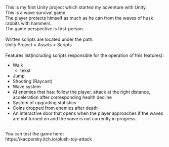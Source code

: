 This is my first Unity project which started my adventure with Unity.<br/>
This is a wave survival game.<br/>
The player protects himself as much as he can from the waves of husk rabbits with hammers.<br/>
The game perspective is first-person.<br/>
<br/>
Written scripts are located under the path:<br/>
Unity Project > Assets > Scripts <br/>
<br/>
Features list(including scripts responsible for the operation of this features):<br/>
- Walk<br/>
  - tekst
- Jump<br/>
- Shooting (Raycast)<br/>
- Wave system<br/>
- AI enemies that has: follow the player, attack at the right distance, acceleration after corresponding health decline <br/>
- System of upgrading statistics <br/>
- Coins dropped from enemies after death <br/>
- An interactive door that opens when the player approaches if the waves are not turned on and the wave is not currently in progress. <br/>
<br/>
You can test the game here:<br/>
https://kacpersky.itch.io/plush-toy-attack
